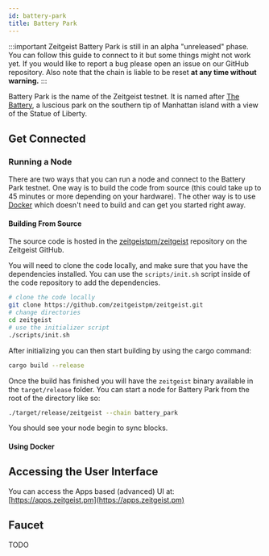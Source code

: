 ```yaml
---
id: battery-park
title: Battery Park
---
```


:::important
Zeitgeist Battery Park is still in an alpha "unreleased" phase. You can follow this guide to connect to it but some things might not work yet. If you
would like to report a bug please open an issue on our GitHub repository. Also
note that the chain is liable to be reset __at any time without warning.__
:::

Battery Park is the name of the Zeitgeist testnet. It is named after
[The Battery](<https://en.wikipedia.org/wiki/The_Battery_(Manhattan)>), a
luscious park on the southern tip of Manhattan island with a view of
the Statue of Liberty.

## Get Connected

### Running a Node

There are two ways that you can run a node and connect to the Battery Park testnet. One way is to build the code from source (this could take up to 45 minutes or more depending on your hardware). The other way is to use [Docker](https://www.docker.com/) which doesn't need to build and can get you started right away.

#### Building From Source

The source code is hosted in the [zeitgeistpm/zeitgeist](https://github.com/zeitgeistpm/zeitgeist) repository on the Zeitgeist GitHub.

You will need to clone the code locally, and make sure that you have the dependencies installed. You can use the `scripts/init.sh` script inside of the
code repository to add the dependencies.

```sh
# clone the code locally
git clone https://github.com/zeitgeistpm/zeitgeist.git
# change directories
cd zeitgeist
# use the initializer script
./scripts/init.sh
```

After initializing you can then start building by using the cargo command:

```sh
cargo build --release
```

Once the build has finished you will have the `zeitgeist` binary available in the `target/release` folder. You can start a node for Battery Park from the root of the directory like so:

```sh
./target/release/zeitgeist --chain battery_park
```

You should see your node begin to sync blocks.

#### Using Docker

## Accessing the User Interface

You can access the Apps based (advanced) UI at: [https://apps.zeitgeist.pm](https://apps.zeitgeist.pm)

## Faucet

TODO
